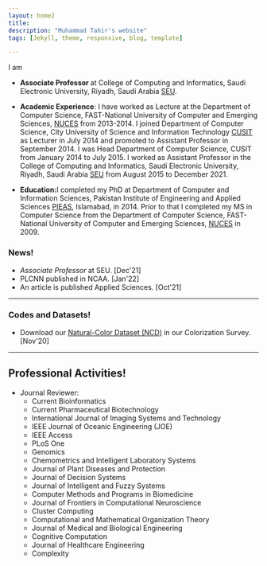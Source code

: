 ```yaml
---
layout: home2
title: 
description: "Muhammad Tahir's website"
tags: [Jekyll, theme, responsive, blog, template]

---
```

I am 
* <strong>Associate Professor </strong> at College of Computing and Informatics, Saudi Electronic University, Riyadh, Saudi Arabia [SEU](http://www.seu.edu.sa/).

* <strong>Academic Experience</strong>: I have worked as Lecture at the Department of Computer Science, FAST-National University of Computer and Emerging Sciences, [NUCES](https://www.nu.edu.pk/) from 2013-2014. I joined Department of Computer Science, City University of Science and Information Technology [CUSIT](https://cityuniversity.edu.pk/) as Lecturer in July 2014 and promoted to Assistant Professor in September 2014. I was Head Department of Computer Science, CUSIT from January 2014 to July 2015. I worked as Assistant Professor in the College of Computing and Informatics, Saudi Electronic University, Riyadh, Saudi Arabia [SEU](http://www.seu.edu.sa/) from August 2015 to December 2021.

* <strong>Education:</strong>I completed my PhD at Department of Computer and Information Sciences, Pakistan Institute of Engineering and Applied Sciences [PIEAS](http://www.pieas.edu.pk/), Islamabad, in 2014. Prior to that I completed my MS in Computer Science from the Department of Computer Science, FAST-National University of Computer and Emerging Sciences, [NUCES](https://www.nu.edu.pk/) in 2009.

<!-- ---
### Full Ph.D. scholarships available
* Positions for PostDoc at JRCAI and Scholarships for Ph.D. and Masters available at ICS, KFUPM. I am looking for students with exceptional English ability, coding ability, Good GPA and research experience. Drop me an [email](mailto:saeed.anwar@kfupm.edu.sa) if you are interested.  

--- -->
<!-- ### Special Issue!
* 2021/08 --We organize a special issue on [Advanced Machine Learning Methodologies for Underwater Image and Video Processing and Analysis](https://ieeeoes.org/publications/ieee-journal-of-oceanic-engineering/joe-special-issues/) in IEEE Journal of Oceanic Engineering (IEEE-JOE) (SCI, IF: 3.554)

--- -->
### News!
<!-- * A US Patent on SR Images. [Jul'22] -->

* *Associate Professor* at SEU. [Dec'21]
* PLCNN published in NCAA. [Jan'22]
* An article is published Applied Sciences. [Oct'21]

---
### Codes and Datasets!
* Download our [Natural-Color Dataset (NCD)](https://github.com/saeed-anwar/ColorSurvey) in our Colorization Survey. [Nov'20]
<!-- * Codes released for all papers. [Jul'18] -->

---
## Professional Activities!
<!-- * Conference Reviewer: 
  * CVPR 2020, CVPR 2021, CVPR 2022, MACCAI 2020, ACCV 2020, BMVC 2020, ICCV 2021
  * ICIP 2016, ICIP 2017, ICIP 2018, WACV 2018, ICIP 2019  -->
* Journal Reviewer: 
  * Current Bioinformatics
  * Current Pharmaceutical Biotechnology
  * International Journal of Imaging Systems and Technology
  * IEEE Journal of Oceanic Engineering (JOE)
  * IEEE Access
  * PLoS One
  * Genomics
  * Chemometrics and Intelligent Laboratory Systems
  * Journal of Plant Diseases and Protection
  * Journal of Decision Systems
  * Journal of Intelligent and Fuzzy Systems
  * Computer Methods and Programs in Biomedicine
  * Journal of Frontiers in Computational Neuroscience
  * Cluster Computing
  * Computational and Mathematical Organization Theory
  * Journal of Medical and Biological Engineering
  * Cognitive Computation
  * Journal of Healthcare Engineering
  * Complexity
